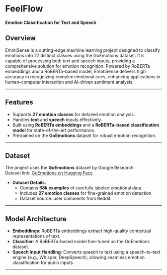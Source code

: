 # **FeelFlow**  
**Emotion Classification for Text and Speech**  

## **Overview**  
EmotiSense is a cutting-edge machine learning project designed to classify emotions into 27 distinct classes using the GoEmotions dataset. It is capable of processing both text and speech inputs, providing a comprehensive solution for emotion recognition. Powered by RoBERTa embeddings and a RoBERTa-based model, EmotiSense delivers high accuracy in recognizing complex emotional cues, enhancing applications in human-computer interaction and AI-driven sentiment analysis.  

---

## **Features**  
- Supports **27 emotion classes** for detailed emotion analysis.  
- Handles **text** and **speech** inputs effectively.  
- Built using **RoBERTa embeddings** and a **RoBERTa-based classification model** for state-of-the-art performance.  
- Pretrained on the **GoEmotions** dataset for robust emotion recognition.  

---

## **Dataset**  
The project uses the **GoEmotions** dataset by Google Research.  
Dataset link: [GoEmotions on Hugging Face](https://huggingface.co/datasets/google-research-datasets/go_emotions?row=82)  

- **Dataset Details**:  
  - Contains **58k examples** of carefully labeled emotional data.  
  - Includes **27 emotion classes** for fine-grained emotion detection.  
  - Dataset source: user comments from Reddit.  

---

## **Model Architecture**  
- **Embeddings**: RoBERTa embeddings extract high-quality contextual representations of text.  
- **Classifier**: A RoBERTa-based model fine-tuned on the GoEmotions dataset.  
- **Speech Input Handling**: Converts speech to text using a speech-to-text engine (e.g., Whisper, DeepSpeech), allowing seamless emotion classification for audio inputs.  

---
